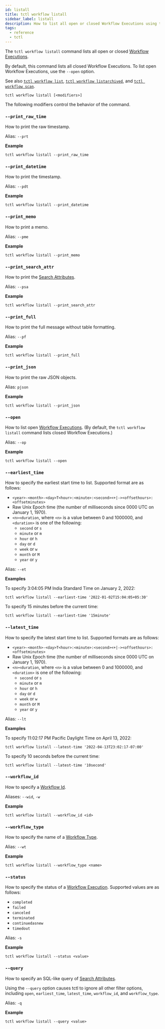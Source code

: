 ```yaml
---
id: listall
title: tctl workflow listall
sidebar_label: listall
description: How to list all open or closed Workflow Executions using tctl.
tags:
  - reference
  - tctl
---
```


The `tctl workflow listall` command lists all open or closed [Workflow Executions](/docs/concepts/what-is-a-workflow-execution).

By default, this command lists all closed Workflow Executions.
To list open Workflow Executions, use the `--open` option.

See also [`tctl workflow list`](./list.md), [`tctl workflow listarchived`](./listarchived.md), and [`tctl workflow scan`](./scan.md).

`tctl workflow listall [<modifiers>]`

The following modifiers control the behavior of the command.

### `--print_raw_time`

How to print the raw timestamp.

Alias: `--prt`

**Example**

```
tctl workflow listall --print_raw_time
```

### `--print_datetime`

How to print the timestamp.

Alias: `--pdt`

**Example**

```
tctl workflow listall --print_datetime
```

### `--print_memo`

How to print a memo.

Alias: `--pme`

**Example**

```
tctl workflow listall --print_memo
```

### `--print_search_attr`

How to print the [Search Attributes](/docs/concepts/what-is-a-search-attribute).

Alias: `--psa`

**Example**

```
tctl workflow listall --print_search_attr
```

### `--print_full`

How to print the full message without table formatting.

Alias: `--pf`

**Example**

```
tctl workflow listall --print_full
```

### `--print_json`

How to print the raw JSON objects.

Alias: `pjson`

**Example**

```
tctl workflow listall --print_json
```

### `--open`

How to list open [Workflow Executions](/docs/concepts/what-is-a-workflow-execution).
(By default, the `tctl workflow listall` command lists closed Workflow Executions.)

Alias: `--op`

**Example**

```
tctl workflow listall --open
```

### `--earliest_time`

How to specify the earliest start time to list. Supported format are as follows:

- `<year>-<month>-<day>T<hour>:<minute>:<second><+|-><offsethours>:<offsetminutes>`
- Raw Unix Epoch time (the number of milliseconds since 0000 UTC on January 1, 1970).
- `<n><duration`, where `<n>` is a value between 0 and 1000000, and `<duration>` is one of the following:
  - `second` or `s`
  - `minute` or `m`
  - `hour` or `h`
  - `day` or `d`
  - `week` or `w`
  - `month` or `M`
  - `year` or `y`

Alias: `--et`

**Examples**

To specify 3:04:05 PM India Standard Time on January 2, 2022:

```
tctl workflow listall --earliest-time '2022-01-02T15:04:05+05:30'
```

To specify 15 minutes before the current time:

```
tctl workflow listall --earliest-time '15minute'
```

### `--latest_time`

How to specify the latest start time to list. Supported formats are as follows:

- `<year>-<month>-<day>T<hour>:<minute>:<second><+|-><offsethours>:<offsetminutes>`
- Raw Unix Epoch time (the number of milliseconds since 0000 UTC on January 1, 1970).
- `<n><duration`, where `<n>` is a value between 0 and 1000000, and `<duration>` is one of the following:
  - `second` or `s`
  - `minute` or `m`
  - `hour` or `h`
  - `day` or `d`
  - `week` or `w`
  - `month` or `M`
  - `year` or `y`

Alias: `--lt`

**Examples**

To specify 11:02:17 PM Pacific Daylight Time on April 13, 2022:

```
tctl workflow listall --latest-time '2022-04-13T23:02:17-07:00'
```

To specify 10 seconds before the current time:

```
tctl workflow listall --latest-time '10second'
```

### `--workflow_id`

How to specify a [Workflow Id](/docs/concepts/what-is-a-workflow-id).

Aliases: `--wid`, `-w`

**Example**

```
tctl workflow listall --workflow_id <id>
```

### `--workflow_type`

How to specify the name of a [Workflow Type](/docs/concepts/what-is-a-workflow-type).

Alias: `--wt`

**Example**

```
tctl workflow listall --workflow_type <name>
```

### `--status`

How to specify the status of a [Workflow Execution](/docs/concepts/what-is-a-workflow-execution).
Supported values are as follows:

- `completed`
- `failed`
- `canceled`
- `terminated`
- `continuedasnew`
- `timedout`

Alias: `-s`

**Example**

```
tctl workflow listall --status <value>
```

### `--query`

How to specify an SQL-like query of [Search Attributes](/docs/concepts/what-is-a-search-attribute).

Using the `--query` option causes tctl to ignore all other filter options, including `open`, `earliest_time`, `latest_time`, `workflow_id`, and `workflow_type`.

Alias: `-q`

**Example**

```
tctl workflow listall --query <value>
```
